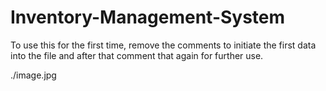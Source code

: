 # Inventory-Management-System

To use this for the first time, remove the comments to initiate the first data into the file and after that comment that again for further use.

./image.jpg
